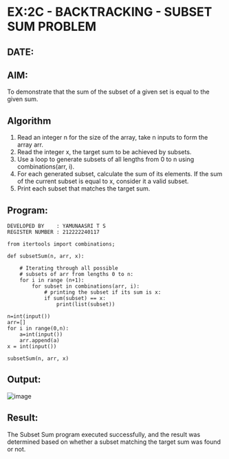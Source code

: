 # EX:2C - BACKTRACKING - SUBSET SUM PROBLEM
## DATE:

## AIM:
To demonstrate that the sum of the subset of a given set is equal to the given sum.

## Algorithm

1. Read an integer n for the size of the array, take n inputs to form the array arr.
2. Read the integer x, the target sum to be achieved by subsets.
3. Use a loop to generate subsets of all lengths from 0 to n using combinations(arr, i).
4. For each generated subset, calculate the sum of its elements. If the sum of the current subset is equal to x, consider it a valid subset.
5. Print each subset that matches the target sum.

   
## Program:

```
DEVELOPED BY    : YAMUNAASRI T S
REGISTER NUMBER : 212222240117
```

```
from itertools import combinations;

def subsetSum(n, arr, x):
	
	# Iterating through all possible
	# subsets of arr from lengths 0 to n:
	for i in range (n+1):
		for subset in combinations(arr, i):
			# printing the subset if its sum is x:
			if sum(subset) == x:
				print(list(subset))

n=int(input())
arr=[]
for i in range(0,n):
    a=int(input())
    arr.append(a)
x = int(input())

subsetSum(n, arr, x)

```

## Output:

![image](https://github.com/user-attachments/assets/861485be-da38-4535-a598-ae8846c7b46f)


## Result:

The Subset Sum program executed successfully, and the result was determined based on whether a subset matching the target sum was found or not.
